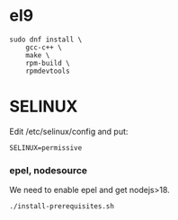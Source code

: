 # el9

```
sudo dnf install \
    gcc-c++ \
    make \
    rpm-build \
    rpmdevtools
```

# SELINUX

Edit /etc/selinux/config and put:
```
SELINUX=permissive
```

### epel, nodesource
We need to enable epel and get nodejs>18.

```
./install-prerequisites.sh
```
